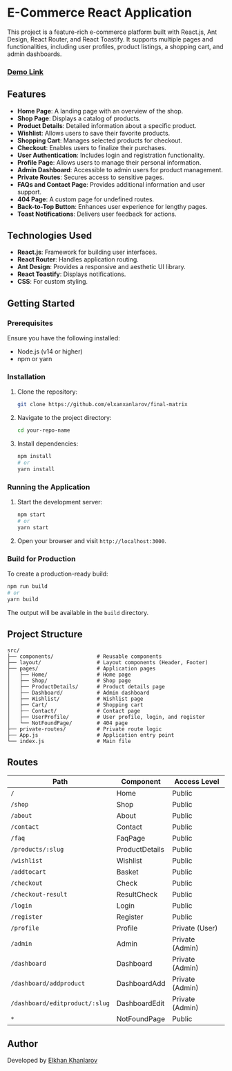 # E-Commerce React Application

This project is a feature-rich e-commerce platform built with React.js, Ant Design, React Router, and React Toastify. It supports multiple pages and functionalities, including user profiles, product listings, a shopping cart, and admin dashboards.
### <a target="_blank" href="https://final-matrix.netlify.app" >Demo Link</a>
## Features

- **Home Page**: A landing page with an overview of the shop.
- **Shop Page**: Displays a catalog of products.
- **Product Details**: Detailed information about a specific product.
- **Wishlist**: Allows users to save their favorite products.
- **Shopping Cart**: Manages selected products for checkout.
- **Checkout**: Enables users to finalize their purchases.
- **User Authentication**: Includes login and registration functionality.
- **Profile Page**: Allows users to manage their personal information.
- **Admin Dashboard**: Accessible to admin users for product management.
- **Private Routes**: Secures access to sensitive pages.
- **FAQs and Contact Page**: Provides additional information and user support.
- **404 Page**: A custom page for undefined routes.
- **Back-to-Top Button**: Enhances user experience for lengthy pages.
- **Toast Notifications**: Delivers user feedback for actions.

## Technologies Used

- **React.js**: Framework for building user interfaces.
- **React Router**: Handles application routing.
- **Ant Design**: Provides a responsive and aesthetic UI library.
- **React Toastify**: Displays notifications.
- **CSS**: For custom styling.

## Getting Started

### Prerequisites

Ensure you have the following installed:
- Node.js (v14 or higher)
- npm or yarn

### Installation

1. Clone the repository:
   ```bash
   git clone https://github.com/elxanxanlarov/final-matrix
   ```

2. Navigate to the project directory:
   ```bash
   cd your-repo-name
   ```

3. Install dependencies:
   ```bash
   npm install
   # or
   yarn install
   ```

### Running the Application

1. Start the development server:
   ```bash
   npm start
   # or
   yarn start
   ```

2. Open your browser and visit `http://localhost:3000`.

### Build for Production

To create a production-ready build:
```bash
npm run build
# or
yarn build
```

The output will be available in the `build` directory.

## Project Structure

```plaintext
src/
├── components/              # Reusable components
├── layout/                  # Layout components (Header, Footer)
├── pages/                   # Application pages
│   ├── Home/                # Home page
│   ├── Shop/                # Shop page
│   ├── ProductDetails/      # Product details page
│   ├── Dashboard/           # Admin dashboard
│   ├── Wishlist/            # Wishlist page
│   ├── Cart/                # Shopping cart
│   ├── Contact/             # Contact page
│   ├── UserProfile/         # User profile, login, and register
│   └── NotFoundPage/        # 404 page
├── private-routes/          # Private route logic
├── App.js                   # Application entry point
└── index.js                 # Main file
```

## Routes

| Path                         | Component                  | Access Level     |
|------------------------------|----------------------------|------------------|
| `/`                          | Home                      | Public           |
| `/shop`                      | Shop                      | Public           |
| `/about`                     | About                     | Public           |
| `/contact`                   | Contact                   | Public           |
| `/faq`                       | FaqPage                   | Public           |
| `/products/:slug`            | ProductDetails            | Public           |
| `/wishlist`                  | Wishlist                  | Public           |
| `/addtocart`                 | Basket                    | Public           |
| `/checkout`                  | Check                     | Public           |
| `/checkout-result`           | ResultCheck               | Public           |
| `/login`                     | Login                     | Public           |
| `/register`                  | Register                  | Public           |
| `/profile`                   | Profile                   | Private (User)   |
| `/admin`                     | Admin                     | Private (Admin)  |
| `/dashboard`                 | Dashboard                 | Private (Admin)  |
| `/dashboard/addproduct`      | DashboardAdd              | Private (Admin)  |
| `/dashboard/editproduct/:slug` | DashboardEdit           | Private (Admin)  |
| `*`                          | NotFoundPage              | Public           |

## Author

Developed by [Elkhan Khanlarov](https://github.com/elxanxanlarov)


